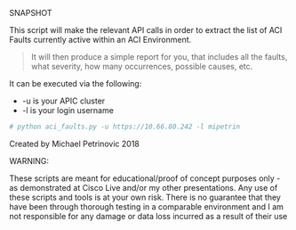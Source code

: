 SNAPSHOT

This script will make the relevant API calls in order to extract the list of ACI Faults currently active within an ACI Environment.

> It will then produce a simple report for you, that includes all the faults, what severity, how many occurrences, possible causes, etc.

It can be executed via the following:
* -u is your APIC cluster
* -l is your login username

```YAML
# python aci_faults.py -u https://10.66.80.242 -l mipetrin
```


Created by Michael Petrinovic 2018


WARNING:

These scripts are meant for educational/proof of concept purposes only - as demonstrated at Cisco Live and/or my other presentations. Any use of these scripts and tools is at your own risk. There is no guarantee that they have been through thorough testing in a comparable environment and I am not responsible for any damage or data loss incurred as a result of their use
